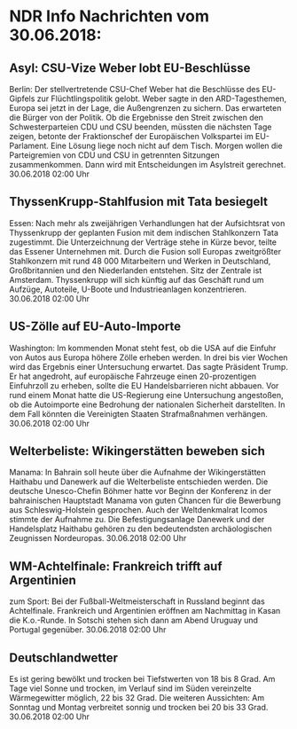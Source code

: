 # NDR Info Nachrichten vom 30.06.2018:


## Asyl: CSU-Vize Weber lobt EU-Beschlüsse
Berlin: Der stellvertretende CSU-Chef Weber hat die Beschlüsse des EU-Gipfels zur Flüchtlingspolitik gelobt. Weber sagte in den ARD-Tagesthemen, Europa sei jetzt in der Lage, die Außengrenzen zu sichern. Das erwarteten die Bürger von der Politik. Ob die Ergebnisse den Streit zwischen den Schwesterparteien CDU und CSU beenden, müssten die nächsten Tage zeigen, betonte der Fraktionschef der Europäischen Volkspartei im EU-Parlament. Eine Lösung liege noch nicht auf dem Tisch. Morgen wollen die Parteigremien von CDU und CSU in getrennten Sitzungen zusammenkommen. Dann wird mit Entscheidungen im Asylstreit gerechnet. 30.06.2018 02:00 Uhr 

## ThyssenKrupp-Stahlfusion mit Tata besiegelt
Essen: Nach mehr als zweijährigen Verhandlungen hat der Aufsichtsrat von Thyssenkrupp der geplanten Fusion mit dem indischen Stahlkonzern Tata zugestimmt. Die Unterzeichnung der Verträge stehe in Kürze bevor, teilte das Essener Unternehmen mit. Durch die Fusion soll Europas zweitgrößter Stahlkonzern mit rund 48 000 Mitarbeitern und Werken in Deutschland, Großbritannien und den Niederlanden entstehen. Sitz der Zentrale ist Amsterdam. Thyssenkrupp will sich künftig auf das Geschäft rund um Aufzüge, Autoteile, U-Boote und Industrieanlagen konzentrieren. 30.06.2018 02:00 Uhr 

## US-Zölle auf EU-Auto-Importe
Washington: 	Im kommenden Monat steht fest, ob die USA auf die Einfuhr von Autos aus Europa höhere Zölle erheben werden. In drei bis vier Wochen wird das Ergebnis einer Untersuchung erwartet. Das sagte Präsident Trump. Er hat angedroht, auf europäische Fahrzeuge einen 20-prozentigen Einfuhrzoll zu erheben, sollte die EU Handelsbarrieren nicht abbauen. Vor rund einem Monat hatte die US-Regierung eine Untersuchung angestoßen, ob die Autoimporte eine Bedrohung der nationalen Sicherheit darstellten. In dem Fall könnten die Vereinigten Staaten Strafmaßnahmen verhängen. 30.06.2018 02:00 Uhr 

## Welterbeliste: Wikingerstätten beweben sich
Manama: In Bahrain soll heute über die Aufnahme der Wikingerstätten Haithabu und Danewerk auf die Welterbeliste entschieden werden. Die deutsche Unesco-Chefin Böhmer hatte vor Beginn der Konferenz in der bahrainischen Hauptstadt Manama von guten Chancen für die Bewerbung aus Schleswig-Holstein gesprochen. Auch der Weltdenkmalrat Icomos stimmte der Aufnahme zu. Die Befestigungsanlage Danewerk und der Handelsplatz Haithabu gehören zu den bedeutendsten archäologischen Zeugnissen Nordeuropas. 30.06.2018 02:00 Uhr 

## WM-Achtelfinale: Frankreich trifft auf Argentinien
zum Sport: Bei der Fußball-Weltmeisterschaft in Russland beginnt das Achtelfinale. Frankreich und Argentinien eröffnen am Nachmittag in Kasan die K.o.-Runde. In Sotschi stehen sich dann am Abend Uruguay und Portugal gegenüber. 30.06.2018 02:00 Uhr 

## Deutschlandwetter
Es ist gering bewölkt und trocken bei Tiefstwerten von 18 bis 8 Grad. Am Tage viel Sonne und trocken, im Verlauf sind im Süden vereinzelte Wärmegewitter möglich, 22 bis 32 Grad. Die weiteren Aussichten: Am Sonntag und Montag verbreitet sonnig und trocken bei 20 bis 33 Grad. 30.06.2018 02:00 Uhr 
